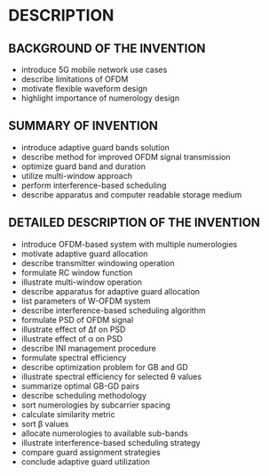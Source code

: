 # DESCRIPTION

## BACKGROUND OF THE INVENTION

- introduce 5G mobile network use cases
- describe limitations of OFDM
- motivate flexible waveform design
- highlight importance of numerology design

## SUMMARY OF INVENTION

- introduce adaptive guard bands solution
- describe method for improved OFDM signal transmission
- optimize guard band and duration
- utilize multi-window approach
- perform interference-based scheduling
- describe apparatus and computer readable storage medium

## DETAILED DESCRIPTION OF THE INVENTION

- introduce OFDM-based system with multiple numerologies
- motivate adaptive guard allocation
- describe transmitter windowing operation
- formulate RC window function
- illustrate multi-window operation
- describe apparatus for adaptive guard allocation
- list parameters of W-OFDM system
- describe interference-based scheduling algorithm
- formulate PSD of OFDM signal
- illustrate effect of Δf on PSD
- illustrate effect of α on PSD
- describe INI management procedure
- formulate spectral efficiency
- describe optimization problem for GB and GD
- illustrate spectral efficiency for selected θ values
- summarize optimal GB-GD pairs
- describe scheduling methodology
- sort numerologies by subcarrier spacing
- calculate similarity metric
- sort β values
- allocate numerologies to available sub-bands
- illustrate interference-based scheduling strategy
- compare guard assignment strategies
- conclude adaptive guard utilization

